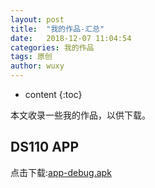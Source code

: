```yaml
---
layout: post
title:  "我的作品-汇总"
date:   2018-12-07 11:04:54
categories: 我的作品
tags: 原创
author: wuxy
---
```


* content
{:toc}

本文收录一些我的作品，以供下载。

## DS110 APP

点击下载:[app-debug.apk](/installs/app-debug.apk)
